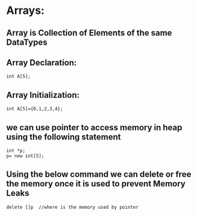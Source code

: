# Arrays:
## Array is Collection of Elements of the same DataTypes

## **Array Declaration:**

    int A[5];

## **Array Initialization:**

    int A[5]={0,1,2,3,4};

## we can use pointer to **access memory in heap** using the following statement 

    int *p;
    p= new int[5];

## **Using the below command we can delete or free the memory once it is used to prevent Memory Leaks**

    delete []p  //where is the memory used by pointer